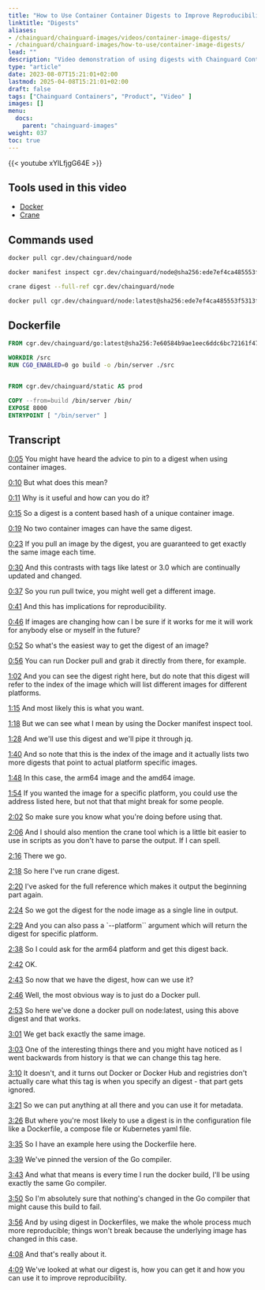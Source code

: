 ```yaml
---
title: "How to Use Container Container Digests to Improve Reproducibility "
linktitle: "Digests"
aliases:
- /chainguard/chainguard-images/videos/container-image-digests/
- /chainguard/chainguard-images/how-to-use/container-image-digests/
lead: ""
description: "Video demonstration of using digests with Chainguard Containers"
type: "article"
date: 2023-08-07T15:21:01+02:00
lastmod: 2025-04-08T15:21:01+02:00
draft: false
tags: ["Chainguard Containers", "Product", "Video" ]
images: []
menu:
  docs:
    parent: "chainguard-images"
weight: 037
toc: true
---
```


{{< youtube xYlLfjgG64E >}}

## Tools used in this video

* [Docker](https://docker.io)
* [Crane](https://github.com/google/go-containerregistry/tree/main/cmd/crane)

## Commands used

```sh
docker pull cgr.dev/chainguard/node
```

```sh
docker manifest inspect cgr.dev/chainguard/node@sha256:ede7ef4ca485553f5313f7a02ad3537db1fe337079fc7cfb879f44cf709326db
```

```sh
crane digest --full-ref cgr.dev/chainguard/node
```

```sh
docker pull cgr.dev/chainguard/node:latest@sha256:ede7ef4ca485553f5313f7a02ad3537db1fe337079fc7cfb879f44cf709326db
```

## Dockerfile

```dockerfile
FROM cgr.dev/chainguard/go:latest@sha256:7e60584b9ae1eec6ddc6bc72161f4712bcca066d5b1f511d740bcc0f65b05949 AS build 

WORKDIR /src
RUN CGO_ENABLED=0 go build -o /bin/server ./src


FROM cgr.dev/chainguard/static AS prod

COPY --from=build /bin/server /bin/
EXPOSE 8000
ENTRYPOINT [ "/bin/server" ]
```

## Transcript

<a href="https://youtu.be/xYlLfjgG64E?t=5" target="_blank">0:05</a> You might have heard the advice to pin to a digest when using container images.

<a href="https://youtu.be/xYlLfjgG64E?t=10" target="_blank">0:10</a> But what does this mean?

<a href="https://youtu.be/xYlLfjgG64E?t=11" target="_blank">0:11</a> Why is it useful and how can you do it?

<a href="https://youtu.be/xYlLfjgG64E?t=15" target="_blank">0:15</a> So a digest is a content based hash of a unique container image.

<a href="https://youtu.be/xYlLfjgG64E?t=19" target="_blank">0:19</a> No two container images can have the same digest.

<a href="https://youtu.be/xYlLfjgG64E?t=23" target="_blank">0:23</a> If you pull an image by the digest, you are guaranteed to get exactly the same image each time.

<a href="https://youtu.be/xYlLfjgG64E?t=30" target="_blank">0:30</a> And this contrasts with tags like latest or 3.0 which are continually updated and changed.

<a href="https://youtu.be/xYlLfjgG64E?t=37" target="_blank">0:37</a> So you run pull twice, you might well get a different image.

<a href="https://youtu.be/xYlLfjgG64E?t=41" target="_blank">0:41</a> And this has implications for reproducibility.

<a href="https://youtu.be/xYlLfjgG64E?t=46" target="_blank">0:46</a> If images are changing how can I be sure if it works for me it will work for anybody else or myself in the future?

<a href="https://youtu.be/xYlLfjgG64E?t=52" target="_blank">0:52</a> So what's the easiest way to get the digest of an image?

<a href="https://youtu.be/xYlLfjgG64E?t=56" target="_blank">0:56</a> You can run Docker pull and grab it directly from there, for example.

<a href="https://youtu.be/xYlLfjgG64E?t=62" target="_blank">1:02</a> And you can see the digest right here, but do note that this digest will refer to the index of the image which will list different images for different platforms.

<a href="https://youtu.be/xYlLfjgG64E?t=75" target="_blank">1:15</a> And most likely this is what you want.

<a href="https://youtu.be/xYlLfjgG64E?t=78" target="_blank">1:18</a> But we can see what I mean by using the Docker manifest inspect tool.

<a href="https://youtu.be/xYlLfjgG64E?t=88" target="_blank">1:28</a> And we'll use this digest and we'll pipe it through jq.

<a href="https://youtu.be/xYlLfjgG64E?t=100" target="_blank">1:40</a> And so note that this is the index of the image and it actually lists two more digests that point to actual platform specific images.

<a href="https://youtu.be/xYlLfjgG64E?t=108" target="_blank">1:48</a> In this case, the arm64 image and the amd64 image.

<a href="https://youtu.be/xYlLfjgG64E?t=114" target="_blank">1:54</a> If you wanted the image for a specific platform, you could use the address listed here, but not that that might break for some people.

<a href="https://youtu.be/xYlLfjgG64E?t=122" target="_blank">2:02</a> So make sure you know what you're doing before using that.

<a href="https://youtu.be/xYlLfjgG64E?t=126" target="_blank">2:06</a> And I should also mention the crane tool which is a little bit easier to use in scripts as you don't have to parse the output. If I can spell.

<a href="https://youtu.be/xYlLfjgG64E?t=136" target="_blank">2:16</a> There we go.

<a href="https://youtu.be/xYlLfjgG64E?t=138" target="_blank">2:18</a> So here I've run crane digest.

<a href="https://youtu.be/xYlLfjgG64E?t=140" target="_blank">2:20</a> I've asked for the full reference which makes it output the beginning part again.

<a href="https://youtu.be/xYlLfjgG64E?t=144" target="_blank">2:24</a> So we got the digest for the node image as a single line in output.

<a href="https://youtu.be/xYlLfjgG64E?t=149" target="_blank">2:29</a> And you can also pass a `--platform`` argument which will return the digest for specific platform.

<a href="https://youtu.be/xYlLfjgG64E?t=158" target="_blank">2:38</a> So I could ask for the arm64 platform and get this digest back.

<a href="https://youtu.be/xYlLfjgG64E?t=162" target="_blank">2:42</a> OK.

<a href="https://youtu.be/xYlLfjgG64E?t=163" target="_blank">2:43</a> So now that we have the digest, how can we use it?

<a href="https://youtu.be/xYlLfjgG64E?t=166" target="_blank">2:46</a> Well, the most obvious way is to just do a Docker pull.

<a href="https://youtu.be/xYlLfjgG64E?t=173" target="_blank">2:53</a> So here we've done a docker pull on node:latest, using this above digest and that works.

<a href="https://youtu.be/xYlLfjgG64E?t=181" target="_blank">3:01</a> We get back exactly the same image.

<a href="https://youtu.be/xYlLfjgG64E?t=183" target="_blank">3:03</a> One of the interesting things there and you might have noticed as I went backwards from history is that we can change this tag here.

<a href="https://youtu.be/xYlLfjgG64E?t=190" target="_blank">3:10</a> It doesn't, and it turns out Docker or Docker Hub and registries don't actually care what this tag is when you specify an digest - that part gets ignored.

<a href="https://youtu.be/xYlLfjgG64E?t=201" target="_blank">3:21</a> So we can put anything at all there and you can use it for metadata.

<a href="https://youtu.be/xYlLfjgG64E?t=206" target="_blank">3:26</a> But where you're most likely to use a digest is in the configuration file like a Dockerfile, a compose file or Kubernetes yaml file.

<a href="https://youtu.be/xYlLfjgG64E?t=215" target="_blank">3:35</a> So I have an example here using the Dockerfile here.

<a href="https://youtu.be/xYlLfjgG64E?t=219" target="_blank">3:39</a> We've pinned the version of the Go compiler.

<a href="https://youtu.be/xYlLfjgG64E?t=223" target="_blank">3:43</a> And what that means is every time I run the docker build, I'll be using exactly the same Go compiler.

<a href="https://youtu.be/xYlLfjgG64E?t=230" target="_blank">3:50</a> So I'm absolutely sure that nothing's changed in the Go compiler that might cause this build to fail.

<a href="https://youtu.be/xYlLfjgG64E?t=236" target="_blank">3:56</a> And by using digest in Dockerfiles, we make the whole process much more reproducible; things won't break because the underlying image has changed in this case.

<a href="https://youtu.be/xYlLfjgG64E?t=248" target="_blank">4:08</a> And that's really about it.

<a href="https://youtu.be/xYlLfjgG64E?t=249" target="_blank">4:09</a> We've looked at what our digest is, how you can get it and how you can use it to improve reproducibility.